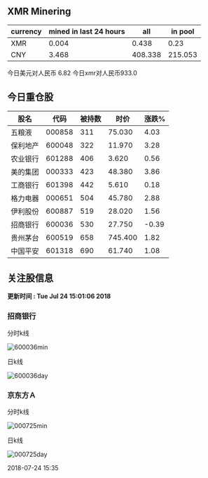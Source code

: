 ## XMR Minering

|currency|mined in last 24 hours|all|in pool|
|---|---|---|---|
|XMR|0.004|0.438|0.23|
|CNY|3.468|408.338|215.053|

今日美元对人民币 6.82	今日xmr对人民币933.0


## 今日重仓股 

|股名|代码|被持数|时价|涨跌%|
|---|---|---|---|---|
|五粮液|000858|311|75.030|4.03|
|保利地产|600048|322|11.970|3.28|
|农业银行|601288|406|3.620|0.56|
|美的集团|000333|423|48.380|3.86|
|工商银行|601398|442|5.610|0.18|
|格力电器|000651|504|45.780|2.88|
|伊利股份|600887|519|28.020|1.56|
|招商银行|600036|530|27.750|-0.39|
|贵州茅台|600519|658|745.400|1.82|
|中国平安|601318|690|61.740|1.08|

## 关注股信息
**更新时间 : Tue Jul 24 15:01:06 2018**
### 招商银行 
分时k线

![600036min](http://image.sinajs.cn/newchart/min/n/sh600036.gif)

日k线

![600036day](http://image.sinajs.cn/newchart/daily/n/sh600036.gif)

### 京东方Ａ 
分时k线

![000725min](http://image.sinajs.cn/newchart/min/n/sz000725.gif)

日k线

![000725day](http://image.sinajs.cn/newchart/daily/n/sz000725.gif)

2018-07-24 15:35